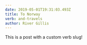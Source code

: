 ```yaml
---
date: 2019-05-01T19:31:03.493Z
title: To Norway
verb: and-travels
author: River Gillis
---
```

This is a post with a custom verb slug!
